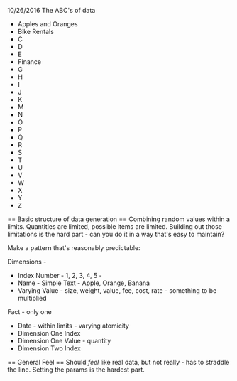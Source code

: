 10/26/2016  The ABC's of data

* Apples and Oranges
* Bike Rentals
* C
* D
* E
* Finance
* G
* H
* I
* J
* K
* M
* N
* O
* P
* Q
* R
* S
* T
* U
* V
* W
* X
* Y
* Z

== Basic structure of data generation ==
Combining random values within a limits.  Quantities are limited, possible items are limited.  Building out those limitations is the hard part - can you do it in a way that's easy to maintain?

Make a pattern that's reasonably predictable:

Dimensions -
* Index Number - 1, 2, 3, 4, 5 -
* Name - Simple Text - Apple, Orange, Banana
* Varying Value - size, weight, value, fee, cost, rate - something to be multiplied

Fact - only one
* Date - within limits - varying atomicity
* Dimension One Index
* Dimension One Value - quantity
* Dimension Two Index

== General Feel ==
Should _feel_ like real data, but not really - has to straddle the line.  Setting the params is the hardest part.
